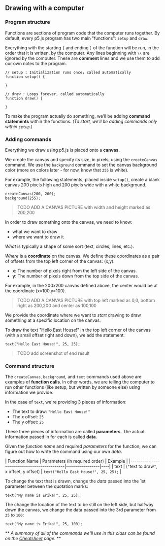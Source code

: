 ## Drawing with a computer

### Program structure
Functions are sections of program code that the computer runs together. By default, every p5.js program has two main "functions": `setup` and `draw`.

Everything with the starting `{` and ending `}` of the function will be run, in the order that it is written, by the computer. Any lines beginning with `\\` are ignored by the computer. These are **comment** lines and we use them to add our own notes to the program.


```
// setup : Initialization runs once; called automatically
function setup() {
    
}

// draw : Loops forever; called automatically
function draw() {

}

 ```
 
 To make the program actually do something, we'll be adding **command statements** within the functions. *(To start, we'll be adding commands only within `setup`.)*

### Adding commands
Everything we draw using p5.js is placed onto a **canvas**. 

We create the canvas and specify its size, in pixels, using the `createCanvas` command. We use the `background` command to set the canvas background color (more on colors later - for now, know that `255` is white).

For example, the following statements, placed inside `setup()`, create a blank canvas 200 pixels high and 200 pixels wide with a white background.

```
createCanvas(200, 200);
background(255);
```

> TODO ADD A CANVAS PICTURE with width and height marked as 200,200

In order to draw something onto the canvas, we need to know:
- what we want to draw
- where we want to draw it

*What* is typically a shape of some sort (text, circles, lines, etc.).

*Where* is a **coordinate** on the canvas. We define these coordinates as a pair of offsets from the top left corner of the canvas: (x,y).
- **x**: The number of pixels right from the left side of the canvas.
- **y**: The number of pixels down from the top side of the canvas.

For example, in the 200x200 canvas defined above, the center would be at the coordinate (x=100,y=100).

> TODO ADD A CANVAS PICTURE with top left marked as 0,0, bottom right as 200,200 and center as 100,100

We provide the coordinate where we want to *start* drawing to draw something at a specific location on the canvas.

To draw the text "Hello East House!" in the top left corner of the canvas (with a small offset right and down), we add the statement:

```
text("Hello East House!", 25, 25);
```

> TODO add screenshot of end result

### Command structure
The `createCanvas`, `background`, and `text` commands used above are examples of **function calls**. In other words, we are telling the computer to run other functions (like setup, but written by someone else) using information we provide.

In the case of `text`, we're providing 3 pieces of information:
- The text to draw: `"Hello East House!"`
- The x offset: `25`
- The y offset: `25`

These three pieces of information are called **parameters**. The actual information passed in for each is called **data**.

Given the *function name* and required *parameters* for the function, we can figure out how to write the command using our own *data*.

| Function Name | Parameters (in required order) | Example |
|----------|----------------------------------|-----------------|----|
| text | (`"`text to draw`"`, x offset, y offset) | `text("Hello East House!", 25, 25);` |

To change the text that is drawn, change the *data* passed into the 1st parameter between the quotation marks:

```
text("My name is Erika!", 25, 25);
```

The change the location of the text to be still on the left side, but halfway down the canvas, we change the data passed into the 3rd parameter from `25` to `100`:
```
text("My name is Erika!", 25, 100);
```


** *A summary of all of the commands we'll use in this class can be found on the [Cheatsheet](Cheatsheet.md) page.* **
